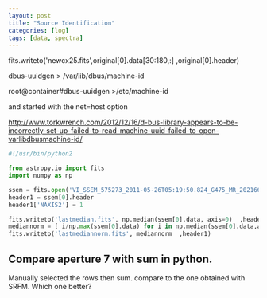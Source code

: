 ```yaml
---
layout: post
title: "Source Identification"
categories: [log]
tags: [data, spectra]
---
```


fits.writeto('newcx25.fits',original[0].data[30:180,:] ,original[0].header)

dbus-uuidgen > /var/lib/dbus/machine-id

root@container#dbus-uuidgen >/etc/machine-id

and started with the net=host option

http://www.torkwrench.com/2012/12/16/d-bus-library-appears-to-be-incorrectly-set-up-failed-to-read-machine-uuid-failed-to-open-varlibdbusmachine-id/

```python
#!/usr/bin/python2

from astropy.io import fits
import numpy as np

ssem = fits.open('VI_SSEM_575273_2011-05-26T05:19:50.824_G475_MR_202166_Q2_hi.fits')
header1 = ssem[0].header
header1['NAXIS2'] = 1

fits.writeto('lastmedian.fits', np.median(ssem[0].data, axis=0)  ,header1)          
mediannorm = [ i/np.max(ssem[0].data) for i in np.median(ssem[0].data,axis=0)]  
fits.writeto('lastmediannorm.fits', mediannorm  ,header1)
```

## Compare aperture 7 with sum in python. 

Manually selected the rows then sum. compare to the one obtained with SRFM. 
Which one better?  
